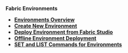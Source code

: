 
<strong>Fabric Environments<strong>       

<ul>
        <li><a href="/articles/25_environments/01_environments_overview.md">Environments Overview</a></li>
        <li><a href="/articles/25_environments/02_create_new_environment.md">Create New Environment</a></li>
        <li><a href="/articles/25_environments/03_deploy_env_from_Fabric_Studio.md">Deploy Environment from Fabric Studio</a></li>
		<li><a href="/articles/25_environments/04_offline_deployment.md">Offline Environment Deployment</a></li>
		<li><a href="/articles/25_environments/05_set_and_list_commands.md">SET and LIST Commands for Environments</a></li>
</ul>










